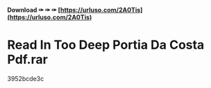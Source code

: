 **Download ✑ ✑ ✑ [https://urluso.com/2A0Tis](https://urluso.com/2A0Tis)**


 
# Read In Too Deep Portia Da Costa Pdf.rar
   3952bcde3c
 
